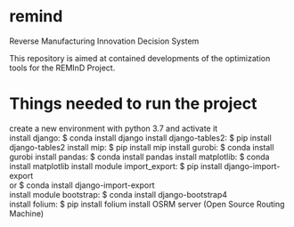 # remind
Reverse Manufacturing Innovation Decision System

This repository is aimed at contained developments of the optimization tools for the REMInD Project.

# Things needed to run the project
create a new environment with python 3.7 and activate it  
install django: $ conda install django
install django-tables2: $ pip install django-tables2
install mip: $ pip install mip
install gurobi: $ conda install gurobi
install pandas: $ conda install pandas
install matplotlib: $ conda install matplotlib
install module import_export: 
   $ pip install django-import-export  
   or $ conda install django-import-export  
install module bootstrap: $ conda install django-bootstrap4  
install folium: $ pip install folium
install OSRM server (Open Source Routing Machine)
